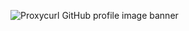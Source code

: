 ![Proxycurl GitHub profile image banner](https://github.com/nubelaco/.github/assets/125970857/fffda5cc-5fe0-4980-b857-fadd56ef716c)
